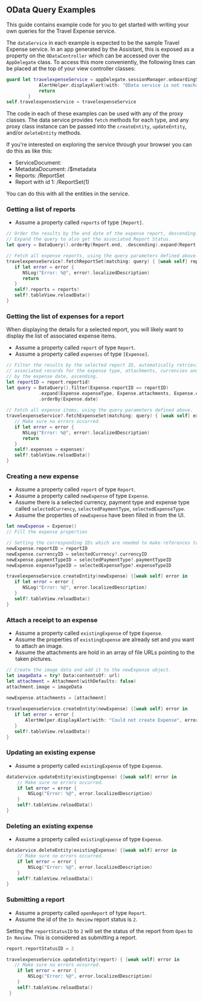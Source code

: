 ## OData Query Examples

This guide contains example code for you to get started with writing your own queries for the Travel Expense service.

The `dataService` in each example is expected to be the sample Travel Expense service. In an app generated by the Assistant, this is exposed as a property on the `ODataController` which can be accessed over the `AppDelegate` class. To access this more conveniently, the following lines can be placed at the top of your view controller classes:

```swift
guard let travelexpenseService = appDelegate.sessionManager.onboardingSession?.odataController.travelexpenseService else {
            AlertHelper.displayAlert(with: "OData service is not reachable, please onboard again.", error: nil, viewController: self)
            return
        }
self.travelexpenseService = travelexpenseService
```

The code in each of these examples can be used with any of the proxy classes. The data service provides `fetch` methods for each type, and any proxy class instance can be passed into the `createEntity`, `updateEntity`, and/or `deleteEntity` methods.

If you're interested on exploring the service through your browser you can do this as like this:

- ServiceDocument: <your-service-url>
- MetadataDocument: <your-service-url>/$metadata
- Reports: <your-service-url>/ReportSet
- Report with id 1: <your-service-url>/ReportSet(1)

You can do this with all the entities in the service.

<a name="getlist"/>

### Getting a list of reports

* Assume a property called `reports` of type `[Report]`.

```swift
// Order the results by the end date of the expense report, descending.
// Expand the query to also get the associated Report Status.
let query = DataQuery().orderBy(Report.end, .descending).expand(Report.reportStatus)

// Fetch all expense reports, using the query parameters defined above.
travelexpenseService?.fetchReportSet(matching: query) { [weak self] reports, error in
   if let error = error {
      NSLog("Error: %@", error!.localizedDescription)
      return
   }
   self?.reports = reports!
   self?.tableView.reloadData()
}
```

<a name="getexpenses">
   
### Getting the list of expenses for a report

When displaying the details for a selected report, you will likely want to display the list of associated expense items.

* Assume a property called `report` of type `Report`.
* Assume a property called `expenses` of type `[Expense]`.

```swift
// Filter the results by the selected report ID, automatically retrieving
// associated records for the expense type, attachments, currencies and ordering
// by the expense date, ascending.
let reportID = report.reportid!
let query = DataQuery().filter(Expense.reportID == reportID)
            .expand(Expense.expenseType, Expense.attachments, Expense.currency)
            .orderBy(Expense.date)
            
// Fetch all expense items, using the query parameters defined above.
travelexpenseService?.fetchExpenseSet(matching: query) { [weak self] expenses, error in
   // Make sure no errors occurred.
   if let error = error {
      NSLog("Error: %@", error!.localizedDescription)
      return
   }
   self?.expenses = expenses!
   self?.tableView.reloadData()
}
```

<a name="createexpense">
   
### Creating a new expense

* Assume a property called `report` of type `Report`.
* Assume a property called `newExpense` of type `Expense`.
* Assume there is a selected currency, payment type and expense type called `selectedCurrency`, `selectedPaymentType`, `selectedExpenseType`.
* Assume the properties of `newExpense` have been filled in from the UI.

```swift
let newExpense = Expense()
// Fill the expense properties

// Setting the corresponding IDs which are needed to make references to the navigation link properties
newExpense.reportID = reportID
newExpense.currencyID = selectedCurrency?.currencyID
newExpense.paymentTypeID = selectedPaymentType?.paymentTypeID
newExpense.expenseTypeID = selectedExpenseType?.expenseTypeID

travelexpenseService.createEntity(newExpense) {[weak self] error in
   if let error = error {
      NSLog("Error: %@", error.localizedDescription)
   }
   self?.tableView.reloadData()
}
```

<a name="attachReceipt">

### Attach a receipt to an expense

* Assume a property called `existingExpense` of type `Expense`.
* Assume the properties of `existingExpense` are already set and you want to attach an image.
* Assume the attachments are hold in an array of file URLs pointing to the taken pictures.

```swift
// Create the image data and add it to the newExpense object.
let imageData = try? Data(contentsOf: url)
let attachment = Attachment(withDefaults: false)
attachment.image = imageData

newExpense.attachments = [attachment]
            
travelexpenseService.createEntity(newExpense) {[weak self] error in
   if let error = error {
       AlertHelper.displayAlert(with: "Could not create Expense", error: error, viewController: self)
   }
   self?.tableView.reloadData()
}


```

<a name="updateexpense">
   
### Updating an existing expense

* Assume a property called `existingExpense` of type `Expense`.

```swift
dataService.updateEntity(existingExpense) {[weak self] error in
    // Make sure no errors occurred.
    if let error = error {
        NSLog("Error: %@", error.localizedDescription)
    }
    self?.tableView.reloadData()
}
```

<a name="deleteexpense">
   
### Deleting an existing expense

* Assume a property called `existingExpense` of type `Expense`.

```swift
dataService.deleteEntity(existingExpense) {[weak self] error in
    // Make sure no errors occurred.
    if let error = error {
        NSLog("Error: %@", error.localizedDescription)
    }
    self?.tableView.reloadData()
}
```

<a name="submitreport">

### Submitting a report

* Assume a property called `openReport` of type `Report`.
* Assume the id of the `In Review` report status is `2`.

Setting the `reportStatusID` to `2` will set the status of the report from `Open` to `In Review`. This is considered as submitting a report.

```swift
report.reportStatusID = 2

travelexpenseService.updateEntity(report) { [weak self] error in
   // Make sure no errors occurred.
    if let error = error {
        NSLog("Error: %@", error.localizedDescription)
    }
    self?.tableView.reloadData()
 }

```


